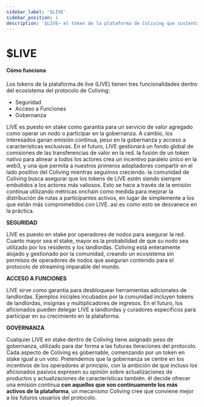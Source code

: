 ```yaml
---
sidebar_label: '$LIVE'
sidebar_position: 1
description: '$LIVE— el token de la plataforma de Coliving que sustenta las acciones de valor añadido en Coliving'
---
```


# $LIVE

#### Cómo funciona

Los tokens de la plataforma de live \(LIVE\) tienen tres funcionalidades dentro del ecosistema del protocolo de Coliving:

* Seguridad
* Acceso a Funciones
* Gobernanza

LIVE es puesto en stake como garantía para un servicio de valor agregado como operar un nodo o participar en la gobernanza. A cambio, los interesados ganan emisión continua, peso en la gobernanza y acceso a características exclusivas. En el futuro, LIVE gestionará un fondo global de comisiones de las transferencias de valor en la red. la fusión de un token nativo para alinear a todos los actores crea un incentivo paralelo único en la web3, y una que permita a nuestros primeros adoptadores compartir en el lado positivo del Coliving mientras seguimos creciendo. la comunidad de Coliving busca asegurar que los tokens de LIVE estén siendo siempre embutidos a los actores más valiosos. Esto se hace a través de la emisión continua utilizando métricas onchain como medida para mejorar la distribución de rutas a participantes activos, en lugar de simplemente a los que están más comprometidos con LIVE. así es como esto se desvanece en la práctica.

**SEGURIDAD**

LIVE es puesto en stake por operadores de nodos para asegurar la red. Cuanto mayor sea el stake, mayor es la probabilidad de que su nodo sea utilizado por los residents y los landlordas. Coliving está enteramente alojado y gestionado por la comunidad, creando un ecosistema sin permisos de operadores de nodos que aseguran contenido para el protocolo de streaming imparable del mundo.

**ACCESO A FUNCIONES**

LIVE sirve como garantía para desbloquear herramientas adicionales de landlordas. Ejemplos iniciales incubados por la comunidad incluyen tokens de landlordas, insignias y multiplicadores de ingresos. En el futuro, los aficionados pueden delegar LIVE a landlordas y curadores específicos para participar en su crecimiento en la plataforma.

**GOVERNANZA**

Cualquier LIVE en stake dentro de Coliving tiene asignado peso de gobernanza, utilizado para dar forma a las futuras iteraciones del protocolo. Cada aspecto de Coliving es gobernable, comenzando por un token en stake igual a un voto. Pretendemos que la gobernanza se centre en los incentivos de los operadores al principio, con la ambición de que incluso los aficionados pasivos expresen su opinión sobre actualizaciones de productos y actualizaciones de características también. él decide ofrecer una emisión continua **con aquellos que son continuamente los más activos de la plataforma**, un mecanismo Coliving cree que conviene mejor a los futuros usuarios del protocolo.
